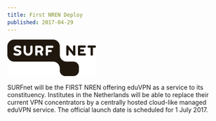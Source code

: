 ```yaml
---
title: First NREN Deploy
published: 2017-04-29
---
```


![SURFnet](../img/surfnet_logo.png)

SURFnet will be the FIRST NREN offering eduVPN as a service to its 
constituency. Institutes in the Netherlands will be able to replace their 
current VPN concentrators by a centrally hosted cloud-like managed eduVPN 
service. The official launch date is scheduled for 1 July 2017.
